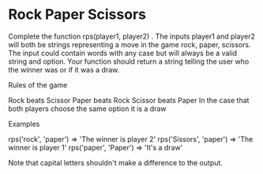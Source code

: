 # Rock Paper Scissors

Complete the function rps(player1, player2) . The inputs player1 and player2 will both be strings representing a move in the game rock, paper, scissors. The input could contain words with any case but will always be a valid string and option. Your function should return a string telling the user who the winner was or if it was a draw. 

Rules of the game

Rock beats Scissor
Paper beats Rock
Scissor beats Paper
In the case that both players choose the same option it is a draw

Examples

rps('rock', 'paper') => 'The winner is player 2'
rps('Sissors', 'paper') => 'The winner is player 1'
rps('paper', 'Paper') => 'It's a draw'

Note that capital letters shouldn't make a difference to the output.